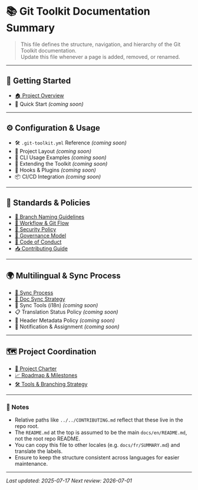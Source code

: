 # 📚 Git Toolkit Documentation Summary

> This file defines the structure, navigation, and hierarchy of the Git Toolkit documentation.  
> Update this file whenever a page is added, removed, or renamed.

---

## 🏁 Getting Started

- [🏠 Project Overview](../../README.md)
- 🚀 Quick Start *(coming soon)*
---

## ⚙️ Configuration & Usage

- 🛠 `.git-toolkit.yml` Reference *(coming soon)*
- 📂 Project Layout *(coming soon)*
- 🧪 CLI Usage Examples *(coming soon)*
- 🔌 Extending the Toolkit *(coming soon)*
- 🧬 Hooks & Plugins *(coming soon)*
- 📦 CI/CD Integration *(coming soon)*

---

## 📑 Standards & Policies

- [🌿 Branch Naming Guidelines](branch-naming-guidelines.md)
- [🔁 Workflow & Git Flow](../../.github/WORKFLOW.md)
- [🔐 Security Policy](../../.github/SECURITY.md)
- [🧾 Governance Model](../../.github/GOVERNANCE.md)
- [🤝 Code of Conduct](../../.github/CODE_OF_CONDUCT.md)
- [📥 Contributing Guide](../../.github/CONTRIBUTING.md)

---

## 🌍 Multilingual & Sync Process

- [🔄 Sync Process](../../.github/SYNC_PROCESS.md)
- [🧠 Doc Sync Strategy](../../.github/DOC_SYNC.md)
- 🧰 Sync Tools (i18n) *(coming soon)*
- 📋 Translation Status Policy *(coming soon)*
- 🧱 Header Metadata Policy *(coming soon)*
- 📣 Notification & Assignment *(coming soon)*

---

## 🗺️ Project Coordination

- [📝 Project Charter](../../CHARTER.md)
- [📈 Roadmap & Milestones](../tools/i18n/README.md#-roadmap--milestones)
- [🛠 Tools & Branching Strategy](../../.github/WORKFLOW.md#️-tools-used)


---

### 🔧 Notes

* Relative paths like `../../CONTRIBUTING.md` reflect that these live in the repo root.
* The `README.md` at the top is assumed to be the main `docs/en/README.md`, not the root repo README.
* You can copy this file to other locales (e.g. `docs/fr/SUMMARY.md`) and translate the labels.
* Ensure to keep the structure consistent across languages for easier maintenance.

---

_Last updated: 2025-07-17_
_Next review: 2026-07-01_
